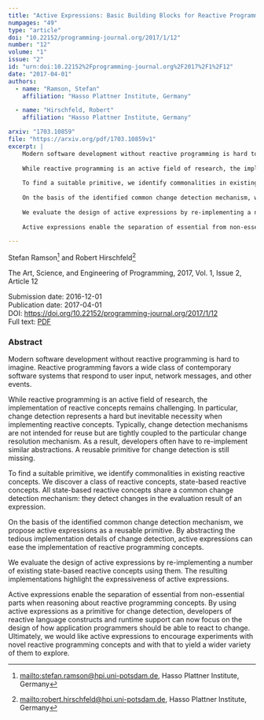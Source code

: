```yaml
---
title: "Active Expressions: Basic Building Blocks for Reactive Programming"
numpages: "49"
type: "article"
doi: "10.22152/programming-journal.org/2017/1/12"
number: "12"
volume: "1"
issue: "2"
id: "urn:doi:10.22152%2Fprogramming-journal.org%2F2017%2F1%2F12"
date: "2017-04-01"
authors: 
  - name: "Ramson, Stefan"
    affiliation: "Hasso Plattner Institute, Germany"

  - name: "Hirschfeld, Robert"
    affiliation: "Hasso Plattner Institute, Germany"

arxiv: "1703.10859"
file: "https://arxiv.org/pdf/1703.10859v1"
excerpt: |
    Modern software development without reactive programming is hard to imagine. Reactive programming favors a wide class of contemporary software systems that respond to user input, network messages, and other events.
    
    While reactive programming is an active field of research, the implementation of reactive concepts remains challenging. In particular, change detection represents a hard but inevitable necessity when implementing reactive concepts. Typically, change detection mechanisms are not intended for reuse but are tightly coupled to the particular change resolution mechanism. As a result, developers often have to re-implement similar abstractions. A reusable primitive for change detection is still missing.
    
    To find a suitable primitive, we identify commonalities in existing reactive concepts. We discover a class of reactive concepts, state-based reactive concepts. All state-based reactive concepts share a common change detection mechanism: they detect changes in the evaluation result of an expression.
    
    On the basis of the identified common change detection mechanism, we propose active expressions as a reusable primitive. By abstracting the tedious implementation details of change detection, active expressions can ease the implementation of reactive programming concepts.
    
    We evaluate the design of active expressions by re-implementing a number of existing state-based reactive concepts using them. The resulting implementations highlight the expressiveness of active expressions.
    
    Active expressions enable the separation of essential from non-essential parts when reasoning about reactive programming concepts. By using active expressions as a primitive for change detection, developers of reactive language constructs and runtime support can now focus on the design of how application programmers should be able to react to change. Ultimately, we would like active expressions to encourage experiments with novel reactive programming concepts and with that to yield a wider variety of them to explore.

---
```

Stefan Ramson[^1] and Robert Hirschfeld[^2]

The Art, Science, and Engineering of Programming, 2017, Vol. 1, Issue 2, Article 12

Submission date: 2016-12-01  
Publication date: 2017-04-01  
DOI: <https://doi.org/10.22152/programming-journal.org/2017/1/12>  
Full text: [PDF](https://arxiv.org/pdf/1703.10859v1)  


### Abstract

Modern software development without reactive programming is hard to imagine. Reactive programming favors a wide class of contemporary software systems that respond to user input, network messages, and other events.

While reactive programming is an active field of research, the implementation of reactive concepts remains challenging. In particular, change detection represents a hard but inevitable necessity when implementing reactive concepts. Typically, change detection mechanisms are not intended for reuse but are tightly coupled to the particular change resolution mechanism. As a result, developers often have to re-implement similar abstractions. A reusable primitive for change detection is still missing.

To find a suitable primitive, we identify commonalities in existing reactive concepts. We discover a class of reactive concepts, state-based reactive concepts. All state-based reactive concepts share a common change detection mechanism: they detect changes in the evaluation result of an expression.

On the basis of the identified common change detection mechanism, we propose active expressions as a reusable primitive. By abstracting the tedious implementation details of change detection, active expressions can ease the implementation of reactive programming concepts.

We evaluate the design of active expressions by re-implementing a number of existing state-based reactive concepts using them. The resulting implementations highlight the expressiveness of active expressions.

Active expressions enable the separation of essential from non-essential parts when reasoning about reactive programming concepts. By using active expressions as a primitive for change detection, developers of reactive language constructs and runtime support can now focus on the design of how application programmers should be able to react to change. Ultimately, we would like active expressions to encourage experiments with novel reactive programming concepts and with that to yield a wider variety of them to explore.


[^1]: <mailto:stefan.ramson@hpi.uni-potsdam.de>, Hasso Plattner Institute, Germany

[^2]: <mailto:robert.hirschfeld@hpi.uni-potsdam.de>, Hasso Plattner Institute, Germany


